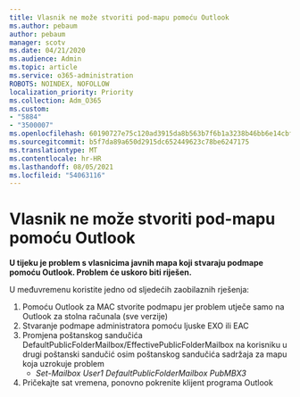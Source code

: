 ```yaml
---
title: Vlasnik ne može stvoriti pod-mapu pomoću Outlook
ms.author: pebaum
author: pebaum
manager: scotv
ms.date: 04/21/2020
ms.audience: Admin
ms.topic: article
ms.service: o365-administration
ROBOTS: NOINDEX, NOFOLLOW
localization_priority: Priority
ms.collection: Adm_O365
ms.custom:
- "5884"
- "3500007"
ms.openlocfilehash: 60190727e75c120ad3915da8b563b7f6b1a3238b46bb6e14cbf956365e1a84e0
ms.sourcegitcommit: b5f7da89a650d2915dc652449623c78be6247175
ms.translationtype: MT
ms.contentlocale: hr-HR
ms.lasthandoff: 08/05/2021
ms.locfileid: "54063116"
---
```

# <a name="owner-cannot-create-sub-folder-using-outlook"></a>Vlasnik ne može stvoriti pod-mapu pomoću Outlook

**U tijeku je problem s vlasnicima javnih mapa koji stvaraju podmape pomoću Outlook. Problem će uskoro biti riješen.**

U međuvremenu koristite jedno od sljedećih zaobilaznih rješenja:

1. Pomoću Outlook za MAC stvorite podmapu jer problem utječe samo na Outlook za stolna računala (sve verzije)
2. Stvaranje podmape administratora pomoću ljuske EXO ili EAC
3. Promjena poštanskog sandučića DefaultPublicFolderMailbox/EffectivePublicFolderMailbox na korisniku u drugi poštanski sandučić osim poštanskog sandučića sadržaja za mapu koja uzrokuje problem  
    - *Set-Mailbox User1 DefaultPublicFolderMailbox PubMBX3*
4. Pričekajte sat vremena, ponovno pokrenite klijent programa Outlook